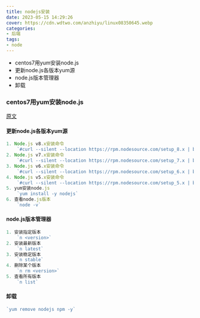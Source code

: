 ```yaml
---
title: nodejs安装
date: 2023-05-15 14:29:26
cover: https://cdn.wdtwo.com/anzhiyu/linux08350645.webp
categories:
- 后端
tags:
- node
---
```

- centos7用yum安装node.js
- 更新node.js各版本yum源
- node.js版本管理器
- 卸载
<!--more-->
### centos7用yum安装node.js
[原文](https://blog.csdn.net/linzengfa/article/details/72850755)
#### 更新node.js各版本yum源
```js
1. Node.js v8.x安装命令
    `#curl --silent --location https://rpm.nodesource.com/setup_8.x | bash -`
2. Node.js v7.x安装命令
    `#curl --silent --location https://rpm.nodesource.com/setup_7.x | bash -`
3. Node.js v6.x安装命令
    `#curl --silent --location https://rpm.nodesource.com/setup_6.x | bash -`
4. Node.js v5.x安装命令
    `#curl --silent --location https://rpm.nodesource.com/setup_5.x | bash -`
5. yum安装node.js
    `yum install -y nodejs`
6. 查看node.js版本
    `node -v`
```
#### node.js版本管理器
```js
1. 安装指定版本
    `n <version>`
2. 安装最新版本
    `n latest`
3. 安装稳定版本
    `n stable`
4. 删除某个版本
    `n rm <version>`
5. 查看所有版本
    `n list`
```
#### 卸载
```js
`yum remove nodejs npm -y`
```